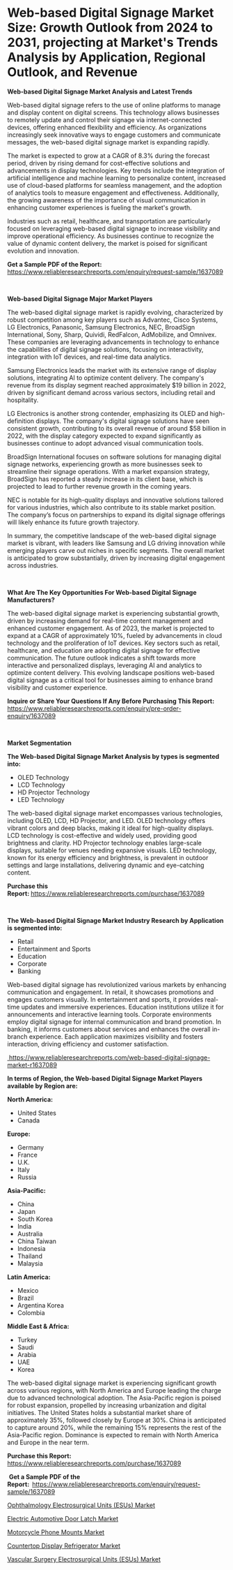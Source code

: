 <p><h1>Web-based Digital Signage Market Size: Growth Outlook from 2024 to 2031, projecting at Market's Trends Analysis by Application, Regional Outlook, and Revenue</h1></p><p><strong>Web-based Digital Signage Market Analysis and Latest Trends</strong></p>
<p><p>Web-based digital signage refers to the use of online platforms to manage and display content on digital screens. This technology allows businesses to remotely update and control their signage via internet-connected devices, offering enhanced flexibility and efficiency. As organizations increasingly seek innovative ways to engage customers and communicate messages, the web-based digital signage market is expanding rapidly.</p><p>The market is expected to grow at a CAGR of 8.3% during the forecast period, driven by rising demand for cost-effective solutions and advancements in display technologies. Key trends include the integration of artificial intelligence and machine learning to personalize content, increased use of cloud-based platforms for seamless management, and the adoption of analytics tools to measure engagement and effectiveness. Additionally, the growing awareness of the importance of visual communication in enhancing customer experiences is fueling the market's growth.</p><p>Industries such as retail, healthcare, and transportation are particularly focused on leveraging web-based digital signage to increase visibility and improve operational efficiency. As businesses continue to recognize the value of dynamic content delivery, the market is poised for significant evolution and innovation.</p></p>
<p><strong>Get a Sample PDF of the Report:&nbsp;</strong> <a href="https://www.reliableresearchreports.com/enquiry/request-sample/1637089">https://www.reliableresearchreports.com/enquiry/request-sample/1637089</a></p>
<p>&nbsp;</p>
<p><strong>Web-based Digital Signage Major Market Players</strong></p>
<p><p>The web-based digital signage market is rapidly evolving, characterized by robust competition among key players such as Advantec, Cisco Systems, LG Electronics, Panasonic, Samsung Electronics, NEC, BroadSign International, Sony, Sharp, Quividi, RedFalcon, AdMobilize, and Omnivex. These companies are leveraging advancements in technology to enhance the capabilities of digital signage solutions, focusing on interactivity, integration with IoT devices, and real-time data analytics.</p><p>Samsung Electronics leads the market with its extensive range of display solutions, integrating AI to optimize content delivery. The company's revenue from its display segment reached approximately $19 billion in 2022, driven by significant demand across various sectors, including retail and hospitality.</p><p>LG Electronics is another strong contender, emphasizing its OLED and high-definition displays. The company's digital signage solutions have seen consistent growth, contributing to its overall revenue of around $58 billion in 2022, with the display category expected to expand significantly as businesses continue to adopt advanced visual communication tools.</p><p>BroadSign International focuses on software solutions for managing digital signage networks, experiencing growth as more businesses seek to streamline their signage operations. With a market expansion strategy, BroadSign has reported a steady increase in its client base, which is projected to lead to further revenue growth in the coming years.</p><p>NEC is notable for its high-quality displays and innovative solutions tailored for various industries, which also contribute to its stable market position. The company’s focus on partnerships to expand its digital signage offerings will likely enhance its future growth trajectory.</p><p>In summary, the competitive landscape of the web-based digital signage market is vibrant, with leaders like Samsung and LG driving innovation while emerging players carve out niches in specific segments. The overall market is anticipated to grow substantially, driven by increasing digital engagement across industries.</p></p>
<p>&nbsp;</p>
<p><strong>What Are The Key Opportunities For Web-based Digital Signage Manufacturers?</strong></p>
<p><p>The web-based digital signage market is experiencing substantial growth, driven by increasing demand for real-time content management and enhanced customer engagement. As of 2023, the market is projected to expand at a CAGR of approximately 10%, fueled by advancements in cloud technology and the proliferation of IoT devices. Key sectors such as retail, healthcare, and education are adopting digital signage for effective communication. The future outlook indicates a shift towards more interactive and personalized displays, leveraging AI and analytics to optimize content delivery. This evolving landscape positions web-based digital signage as a critical tool for businesses aiming to enhance brand visibility and customer experience.</p></p>
<p><strong>Inquire or Share Your Questions If Any Before Purchasing This Report:</strong> <a href="https://www.reliableresearchreports.com/enquiry/pre-order-enquiry/1637089">https://www.reliableresearchreports.com/enquiry/pre-order-enquiry/1637089</a></p>
<p>&nbsp;</p>
<p><strong>Market Segmentation</strong></p>
<p><strong>The Web-based Digital Signage Market Analysis by types is segmented into:</strong></p>
<p><ul><li>OLED Technology</li><li>LCD Technology</li><li>HD Projector Technology</li><li>LED Technology</li></ul></p>
<p><p>The web-based digital signage market encompasses various technologies, including OLED, LCD, HD Projector, and LED. OLED technology offers vibrant colors and deep blacks, making it ideal for high-quality displays. LCD technology is cost-effective and widely used, providing good brightness and clarity. HD Projector technology enables large-scale displays, suitable for venues needing expansive visuals. LED technology, known for its energy efficiency and brightness, is prevalent in outdoor settings and large installations, delivering dynamic and eye-catching content.</p></p>
<p><strong>Purchase this Report:&nbsp;</strong><a href="https://www.reliableresearchreports.com/purchase/1637089">https://www.reliableresearchreports.com/purchase/1637089</a></p>
<p>&nbsp;</p>
<p><strong>The Web-based Digital Signage Market Industry Research by Application is segmented into:</strong></p>
<p><ul><li>Retail</li><li>Entertainment and Sports</li><li>Education</li><li>Corporate</li><li>Banking</li></ul></p>
<p><p>Web-based digital signage has revolutionized various markets by enhancing communication and engagement. In retail, it showcases promotions and engages customers visually. In entertainment and sports, it provides real-time updates and immersive experiences. Education institutions utilize it for announcements and interactive learning tools. Corporate environments employ digital signage for internal communication and brand promotion. In banking, it informs customers about services and enhances the overall in-branch experience. Each application maximizes visibility and fosters interaction, driving efficiency and customer satisfaction.</p></p>
<p><a href="https://www.reliableresearchreports.com/web-based-digital-signage-market-r1637089">&nbsp;https://www.reliableresearchreports.com/web-based-digital-signage-market-r1637089</a></p>
<p><strong>In terms of Region, the Web-based Digital Signage Market Players available by Region are:</strong></p>
<p>
    <p> <strong> North America: </strong>
        <ul>
            <li>United States</li>
            <li>Canada</li>
        </ul>
        </p> 
    <p> <strong> Europe: </strong>
        <ul>
            <li>Germany</li>
            <li>France</li>
            <li>U.K.</li>
            <li>Italy</li>
            <li>Russia</li>
        </ul>
        </p> 
    <p> <strong> Asia-Pacific: </strong>
        <ul>
            <li>China</li>
            <li>Japan</li>
            <li>South Korea</li>
            <li>India</li>
            <li>Australia</li>
            <li>China Taiwan</li>
            <li>Indonesia</li>
            <li>Thailand</li>
            <li>Malaysia</li>
        </ul>
        </p> 
    <p> <strong> Latin America: </strong>
        <ul>
            <li>Mexico</li>
            <li>Brazil</li>
            <li>Argentina Korea</li>
            <li>Colombia</li>
        </ul>
        </p> 
    <p> <strong> Middle East & Africa: </strong>
        <ul>
            <li>Turkey</li>
            <li>Saudi</li>
            <li>Arabia</li>
            <li>UAE</li>
            <li>Korea</li>
        </ul>
    </p>
    </p>
<p><p>The web-based digital signage market is experiencing significant growth across various regions, with North America and Europe leading the charge due to advanced technological adoption. The Asia-Pacific region is poised for robust expansion, propelled by increasing urbanization and digital initiatives. The United States holds a substantial market share of approximately 35%, followed closely by Europe at 30%. China is anticipated to capture around 20%, while the remaining 15% represents the rest of the Asia-Pacific region. Dominance is expected to remain with North America and Europe in the near term.</p></p>
<p><strong>Purchase this Report: </strong><a href="https://www.reliableresearchreports.com/purchase/1637089">https://www.reliableresearchreports.com/purchase/1637089</a></p>
<p>&nbsp;<strong>Get a Sample PDF of the Report:&nbsp;&nbsp;</strong><a href="https://www.reliableresearchreports.com/enquiry/request-sample/1637089">https://www.reliableresearchreports.com/enquiry/request-sample/1637089</a></p>
<p><strong></strong></p>
<p><p><a href="https://medium.com/@jubayermia832/ophthalmology-electrosurgical-units-esus-market-investigation-industry-evolution-and-forecast-21d9be82447a">Ophthalmology Electrosurgical Units (ESUs) Market</a></p><p><a href="https://github.com/ChiragRp1/Market-Research-Report-List-6/blob/main/electric-automotive-door-latch-market.md">Electric Automotive Door Latch Market</a></p><p><a href="https://issuu.com/reportprime-2/docs/motorcycle-phone-mounts-market-size_0334d607f17b19">Motorcycle Phone Mounts Market</a></p><p><a href="https://www.linkedin.com/pulse/countertop-display-refrigerator-market-overview-regional-outlook-4ktcc?trackingId=ZJkKlrJdRL2DwsxRJW9Y8A%3D%3D">Countertop Display Refrigerator Market</a></p><p><a href="https://medium.com/@runahaque64/vascular-surgery-electrosurgical-units-esus-market-global-market-trends-and-market-forecast-12856a909e60">Vascular Surgery Electrosurgical Units (ESUs) Market</a></p></p>